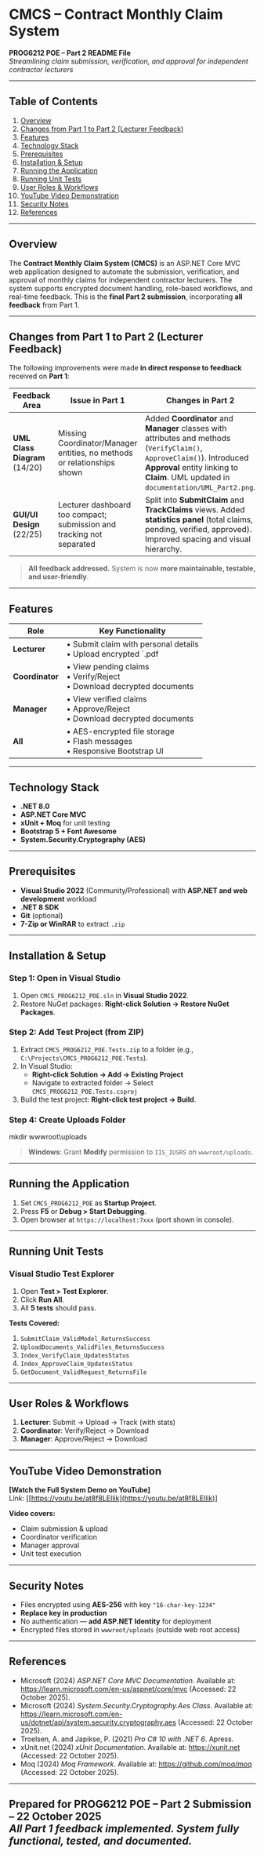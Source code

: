 
# CMCS – Contract Monthly Claim System  
**PROG6212 POE – Part 2  README File**  
*Streamlining claim submission, verification, and approval for independent contractor lecturers*

---

## Table of Contents
1. [Overview](#overview)  
2. [Changes from Part 1 to Part 2 (Lecturer Feedback)](#changes-from-part-1-to-part-2-lecturer-feedback)  
3. [Features](#features)  
4. [Technology Stack](#technology-stack)  
5. [Prerequisites](#prerequisites)  
6. [Installation & Setup](#installation--setup)  
7. [Running the Application](#running-the-application)  
8. [Running Unit Tests](#running-unit-tests)  
9. [User Roles & Workflows](#user-roles--workflows)  
10. [YouTube Video Demonstration](#youtube-video-demonstration)  
11. [Security Notes](#security-notes)   
12. [References](#references)  

---

## Overview
The **Contract Monthly Claim System (CMCS)** is an ASP.NET Core MVC web application designed to automate the submission, verification, and approval of monthly claims for independent contractor lecturers. The system supports encrypted document handling, role-based workflows, and real-time feedback. This is the **final Part 2 submission**, incorporating **all feedback** from Part 1.

---

## Changes from Part 1 to Part 2 (Lecturer Feedback)
The following improvements were made **in direct response to feedback** received on **Part 1**:

| Feedback Area | Issue in Part 1 | Changes in Part 2 |
|---------------|------------------|-------------------|
| **UML Class Diagram** (14/20) | Missing Coordinator/Manager entities, no methods or relationships shown | Added **Coordinator** and **Manager** classes with attributes and methods (`VerifyClaim()`, `ApproveClaim()`). Introduced **Approval** entity linking to **Claim**. UML updated in `documentation/UML_Part2.png`. |
| **GUI/UI Design** (22/25) | Lecturer dashboard too compact; submission and tracking not separated | Split into **SubmitClaim** and **TrackClaims** views. Added **statistics panel** (total claims, pending, verified, approved). Improved spacing and visual hierarchy. |

> **All feedback addressed.** System is now **more maintainable, testable, and user-friendly**.

---

## Features

| Role | Key Functionality |
|------|-------------------|
| **Lecturer** | • Submit claim with personal details<br>• Upload encrypted `.pdf|.docx|.xlsx` (max 10 MB)<br>• Real-time document list via AJAX |
| **Coordinator** | • View pending claims<br>• Verify/Reject<br>• Download decrypted documents |
| **Manager** | • View verified claims<br>• Approve/Reject<br>• Download decrypted documents |
| **All** | • AES-encrypted file storage<br>• Flash messages<br>• Responsive Bootstrap UI |

---

## Technology Stack
- **.NET 8.0**  
- **ASP.NET Core MVC**  
- **xUnit + Moq** for unit testing  
- **Bootstrap 5 + Font Awesome**  
- **System.Security.Cryptography (AES)**  

---

## Prerequisites
- **Visual Studio 2022** (Community/Professional) with **ASP.NET and web development** workload  
- **.NET 8 SDK**  
- **Git** (optional)  
- **7-Zip or WinRAR** to extract `.zip`

---

## Installation & Setup



### Step 1: Open in Visual Studio
1. Open `CMCS_PROG6212_POE.sln` in **Visual Studio 2022**.  
2. Restore NuGet packages: **Right-click Solution → Restore NuGet Packages**.

### Step 2: Add Test Project (from ZIP)
1. Extract `CMCS_PROG6212_POE.Tests.zip` to a folder (e.g., `C:\Projects\CMCS_PROG6212_POE.Tests`).  
2. In Visual Studio:  
   - **Right-click Solution → Add → Existing Project**  
   - Navigate to extracted folder → Select `CMCS_PROG6212_POE.Tests.csproj`  
3. Build the test project: **Right-click test project → Build**.

### Step 4: Create Uploads Folder

mkdir wwwroot\uploads

> **Windows**: Grant **Modify** permission to `IIS_IUSRS` on `wwwroot/uploads`.

---

## Running the Application
1. Set `CMCS_PROG6212_POE` as **Startup Project**.  
2. Press **F5** or **Debug > Start Debugging**.  
3. Open browser at `https://localhost:7xxx` (port shown in console).

---

## Running Unit Tests

###  Visual Studio Test Explorer
1. Open **Test > Test Explorer**.  
2. Click **Run All**.  
3. All **5 tests** should pass.



**Tests Covered:**  
1. `SubmitClaim_ValidModel_ReturnsSuccess`  
2. `UploadDocuments_ValidFiles_ReturnsSuccess`  
3. `Index_VerifyClaim_UpdatesStatus`  
4. `Index_ApproveClaim_UpdatesStatus`  
5. `GetDocument_ValidRequest_ReturnsFile`

---

## User Roles & Workflows
1. **Lecturer**: Submit → Upload → Track (with stats)  
2. **Coordinator**: Verify/Reject → Download  
3. **Manager**: Approve/Reject → Download  

---

## YouTube Video Demonstration
**[Watch the Full System Demo on YouTube]**  
Link: [[https://youtu.be/at8f8LEIlik](https://youtu.be/at8f8LEIlik)]  


**Video covers:**  
- Claim submission & upload  
- Coordinator verification  
- Manager approval  
- Unit test execution  

---

## Security Notes
- Files encrypted using **AES-256** with key `"16-char-key-1234"`  
- **Replace key in production**  
- No authentication — **add ASP.NET Identity** for deployment  
- Encrypted files stored in `wwwroot/uploads` (outside web root access)

---


## References
- Microsoft (2024) *ASP.NET Core MVC Documentation*. Available at: https://learn.microsoft.com/en-us/aspnet/core/mvc (Accessed: 22 October 2025).  
- Microsoft (2024) *System.Security.Cryptography.Aes Class*. Available at: https://learn.microsoft.com/en-us/dotnet/api/system.security.cryptography.aes (Accessed: 22 October 2025).  
- Troelsen, A. and Japikse, P. (2021) *Pro C# 10 with .NET 6*. Apress.  
- xUnit.net (2024) *xUnit Documentation*. Available at: https://xunit.net (Accessed: 22 October 2025).  
- Moq (2024) *Moq Framework*. Available at: https://github.com/moq/moq (Accessed: 22 October 2025).  

---


**Prepared for PROG6212 POE – Part 2 Submission – 22 October 2025**  
*All Part 1 feedback implemented. System fully functional, tested, and documented.*
---

